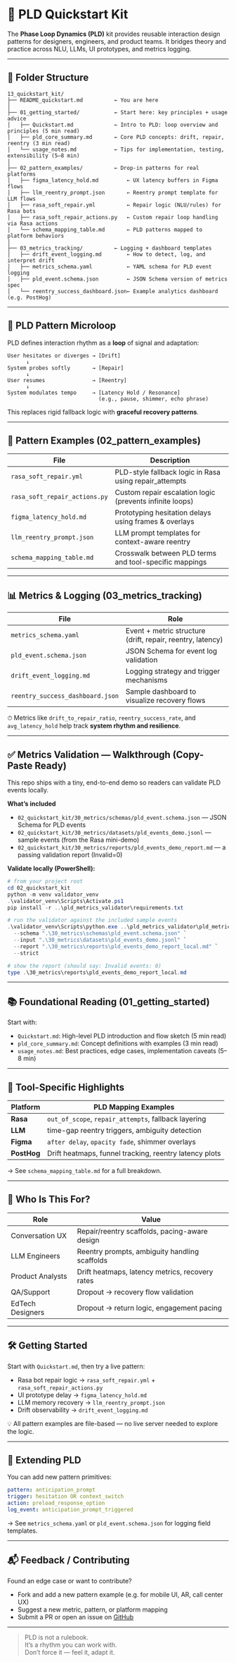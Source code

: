 # 🚀 PLD Quickstart Kit

The **Phase Loop Dynamics (PLD)** kit provides reusable interaction design patterns for designers, engineers, and product teams. It bridges theory and practice across NLU, LLMs, UI prototypes, and metrics logging.

---

## 📁 Folder Structure

```
13_quickstart_kit/
├── README_quickstart.md          ← You are here
│
├── 01_getting_started/           ← Start here: key principles + usage advice
│   ├── Quickstart.md             ← Intro to PLD: loop overview and principles (5 min read)
│   ├── pld_core_summary.md       ← Core PLD concepts: drift, repair, reentry (3 min read)
│   └── usage_notes.md            ← Tips for implementation, testing, extensibility (5–8 min)
│
├── 02_pattern_examples/          ← Drop-in patterns for real platforms
│   ├── figma_latency_hold.md         ← UX latency buffers in Figma flows
│   ├── llm_reentry_prompt.json       ← Reentry prompt template for LLM flows
│   ├── rasa_soft_repair.yml          ← Repair logic (NLU/rules) for Rasa bots
│   ├── rasa_soft_repair_actions.py   ← Custom repair loop handling via Rasa actions
│   └── schema_mapping_table.md       ← PLD patterns mapped to platform behaviors
│
├── 03_metrics_tracking/          ← Logging + dashboard templates
│   ├── drift_event_logging.md        ← How to detect, log, and interpret drift
│   ├── metrics_schema.yaml           ← YAML schema for PLD event logging
│   ├── pld_event.schema.json         ← JSON Schema version of metrics spec
│   └── reentry_success_dashboard.json← Example analytics dashboard (e.g. PostHog)
```

---

## 🔁 PLD Pattern Microloop

PLD defines interaction rhythm as a **loop** of signal and adaptation:

```
User hesitates or diverges → [Drift]
      ↓
System probes softly       → [Repair]
      ↓
User resumes               → [Reentry]
      ↓
System modulates tempo     → [Latency Hold / Resonance]
                             (e.g., pause, shimmer, echo phrase)
```

This replaces rigid fallback logic with **graceful recovery patterns**.

---

## 🧪 Pattern Examples (02_pattern_examples)

| File                         | Description                                              |
|------------------------------|----------------------------------------------------------|
| `rasa_soft_repair.yml`       | PLD-style fallback logic in Rasa using repair_attempts   |
| `rasa_soft_repair_actions.py`| Custom repair escalation logic (prevents infinite loops) |
| `figma_latency_hold.md`      | Prototyping hesitation delays using frames & overlays    |
| `llm_reentry_prompt.json`    | LLM prompt templates for context-aware reentry           |
| `schema_mapping_table.md`    | Crosswalk between PLD terms and tool-specific mappings   |

---

## 📊 Metrics & Logging (03_metrics_tracking)

| File                          | Role                                                        |
|-------------------------------|-------------------------------------------------------------|
| `metrics_schema.yaml`         | Event + metric structure (drift, repair, reentry, latency)  |
| `pld_event.schema.json`       | JSON Schema for event log validation                        |
| `drift_event_logging.md`      | Logging strategy and trigger mechanisms                     |
| `reentry_success_dashboard.json` | Sample dashboard to visualize recovery flows              |

⏱ Metrics like `drift_to_repair_ratio`, `reentry_success_rate`, and `avg_latency_hold` help track **system rhythm and resilience**.

---

## ✅ Metrics Validation — Walkthrough (Copy-Paste Ready)

This repo ships with a tiny, end-to-end demo so readers can validate PLD events locally.

**What’s included**
- `02_quickstart_kit/30_metrics/schemas/pld_event.schema.json` — JSON Schema for PLD events
- `02_quickstart_kit/30_metrics/datasets/pld_events_demo.jsonl` — sample events (from the Rasa mini-demo)
- `02_quickstart_kit/30_metrics/reports/pld_events_demo_report.md` — a passing validation report (Invalid=0)

**Validate locally (PowerShell):**
```powershell
# from your project root
cd 02_quickstart_kit
python -m venv validator_venv
.\validator_venv\Scripts\Activate.ps1
pip install -r ..\pld_metrics_validator\requirements.txt

# run the validator against the included sample events
.\validator_venv\Scripts\python.exe ..\pld_metrics_validator\pld_metrics_validator.py `
  --schema ".\30_metrics\schemas\pld_event.schema.json" `
  --input ".\30_metrics\datasets\pld_events_demo.jsonl" `
  --report ".\30_metrics\reports\pld_events_demo_report_local.md" `
  --strict

# show the report (should say: Invalid events: 0)
type .\30_metrics\reports\pld_events_demo_report_local.md
```

---

## 📚 Foundational Reading (01_getting_started)

Start with:

- `Quickstart.md`: High-level PLD introduction and flow sketch (5 min read)
- `pld_core_summary.md`: Concept definitions with examples (3 min read)
- `usage_notes.md`: Best practices, edge cases, implementation caveats (5–8 min)

---

## 🔗 Tool-Specific Highlights

| Platform     | PLD Mapping Examples                                 |
|--------------|------------------------------------------------------|
| **Rasa**     | `out_of_scope`, `repair_attempts`, fallback layering |
| **LLM**      | time-gap reentry triggers, ambiguity detection       |
| **Figma**    | `after delay`, `opacity fade`, shimmer overlays      |
| **PostHog**  | Drift heatmaps, funnel tracking, reentry latency plots |

→ See `schema_mapping_table.md` for a full breakdown.

---

## 🧠 Who Is This For?

| Role            | Value                                               |
|------------------|----------------------------------------------------|
| Conversation UX  | Repair/reentry scaffolds, pacing-aware design      |
| LLM Engineers    | Reentry prompts, ambiguity handling scaffolds      |
| Product Analysts | Drift heatmaps, latency metrics, recovery rates    |
| QA/Support       | Dropout → recovery flow validation                  |
| EdTech Designers | Dropout → return logic, engagement pacing          |

---

## 🛠 Getting Started

Start with `Quickstart.md`, then try a live pattern:

- Rasa bot repair logic → `rasa_soft_repair.yml` + `rasa_soft_repair_actions.py`
- UI prototype delay → `figma_latency_hold.md`
- LLM memory recovery → `llm_reentry_prompt.json`
- Drift observability → `drift_event_logging.md`

💡 All pattern examples are file-based — no live server needed to explore the logic.

---

## 🧩 Extending PLD

You can add new pattern primitives:

```yaml
pattern: anticipation_prompt
trigger: hesitation OR context_switch
action: preload_response_option
log_event: anticipation_prompt_triggered
```

→ See `metrics_schema.yaml` or `pld_event.schema.json` for logging field templates.

---

## 📬 Feedback / Contributing

Found an edge case or want to contribute?

- Fork and add a new pattern example (e.g. for mobile UI, AR, call center UX)
- Suggest a new metric, pattern, or platform mapping
- Submit a PR or open an issue on [GitHub](https://github.com/kiyoshisasano-DeepZenSpace)

---

> PLD is not a rulebook.  
> It’s a rhythm you can work with.  
> Don’t force it — feel it, adapt it.
